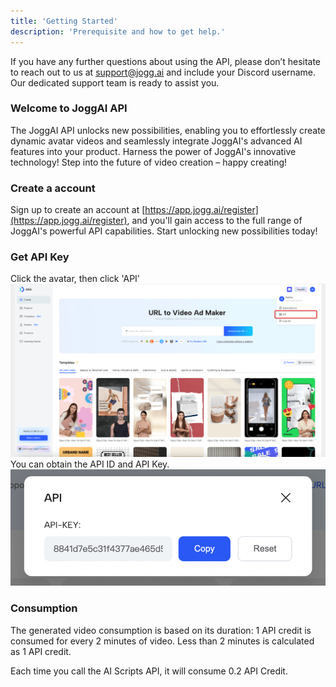 ```yaml
---
title: 'Getting Started'
description: 'Prerequisite and how to get help.'
---
```


If you have any further questions about using the API, please don’t hesitate to reach out to us at [support@jogg.ai](mailto:support@jogg.ai) and include your Discord username. Our dedicated support team is ready to assist you.

### Welcome to JoggAI API

The JoggAI API unlocks new possibilities, enabling you to effortlessly create dynamic avatar videos and seamlessly integrate JoggAI's advanced AI features into your product. Harness the power of JoggAI's innovative technology! Step into the future of video creation – happy creating!

### Create a account

Sign up to create an account at [https://app.jogg.ai/register](https://app.jogg.ai/register), and you'll gain access to the full range of JoggAI's powerful API capabilities. Start unlocking new possibilities today!

### Get API Key

Click the avatar, then click 'API'
![](/images/img01.png)
You can obtain the API ID and API Key.
![](/images/APIKey.png)

### Consumption

The generated video consumption is based on its duration: 1 API credit is consumed for every 2 minutes of video. Less than 2 minutes is calculated as 1 API credit.

Each time you call the AI Scripts API, it will consume 0.2 API Credit.